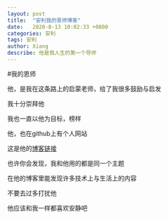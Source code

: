 ```yaml
---
layout: post
title:  "安利我的恩师博客"
date:   2020-8-13 10:02:33 +0800
categories: 安利
tags: 安利
author: Xiang
describe: 他是我人生的第一个导师 
---
```



#我的恩师

他，是我在这条路上的启蒙老师，给了我很多鼓励与启发

我十分崇拜他

我也一直以他为目标，榜样

他，也在github上有个人网站

这是他的[博客链接](https://wangweiguang.xyz/inde "博客链接")

也许你会发现，我和他用的都是同一个主题

在他的博客里能发现许多技术上与生活上的内容

不要去过多打扰他

他应该和我一样都喜欢安静吧
